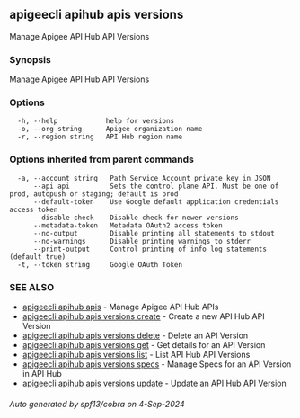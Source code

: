 ## apigeecli apihub apis versions

Manage Apigee API Hub API Versions

### Synopsis

Manage Apigee API Hub API Versions

### Options

```
  -h, --help            help for versions
  -o, --org string      Apigee organization name
  -r, --region string   API Hub region name
```

### Options inherited from parent commands

```
  -a, --account string   Path Service Account private key in JSON
      --api api          Sets the control plane API. Must be one of prod, autopush or staging; default is prod
      --default-token    Use Google default application credentials access token
      --disable-check    Disable check for newer versions
      --metadata-token   Metadata OAuth2 access token
      --no-output        Disable printing all statements to stdout
      --no-warnings      Disable printing warnings to stderr
      --print-output     Control printing of info log statements (default true)
  -t, --token string     Google OAuth Token
```

### SEE ALSO

* [apigeecli apihub apis](apigeecli_apihub_apis.md)	 - Manage Apigee API Hub APIs
* [apigeecli apihub apis versions create](apigeecli_apihub_apis_versions_create.md)	 - Create a new API Hub API Version
* [apigeecli apihub apis versions delete](apigeecli_apihub_apis_versions_delete.md)	 - Delete an API Version
* [apigeecli apihub apis versions get](apigeecli_apihub_apis_versions_get.md)	 - Get details for an API Version
* [apigeecli apihub apis versions list](apigeecli_apihub_apis_versions_list.md)	 - List API Hub API Versions
* [apigeecli apihub apis versions specs](apigeecli_apihub_apis_versions_specs.md)	 - Manage Specs for an API Version in API Hub
* [apigeecli apihub apis versions update](apigeecli_apihub_apis_versions_update.md)	 - Update an API Hub API Version

###### Auto generated by spf13/cobra on 4-Sep-2024
